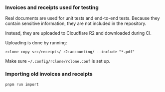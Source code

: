 ### Invoices and receipts used for testing

Real documents are used for unit tests and end-to-end tests. Because they
contain sensitive information, they are not included in the repository.

Instead, they are uploaded to Cloudflare R2 and downloaded during CI.

Uploading is done by running:

```
rclone copy src/receipts/ r2:accounting/ --include "*.pdf"
```

Make sure `~/.config/rclone/rclone.conf` is set up.

### Importing old invoices and receipts

```
pnpm run import
```
